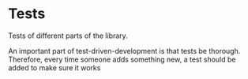 # Tests
Tests of different parts of the library.

An important part of test-driven-development is that tests be thorough.
Therefore, every time someone adds something new, a test should be added to
make sure it works
